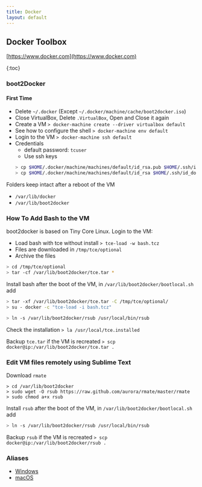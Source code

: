 ```yaml
---
title: Docker
layout: default
---
```


## Docker Toolbox

[https://www.docker.com](https://www.docker.com)

{:toc}

### boot2Docker

#### First Time

* Delete `~/.docker` (Except `~/.docker/machine/cache/boot2docker.iso`)
* Close VirtualBox, Delete `.VirtualBox`, Open and Close it again
* Create a VM `> docker-machine create --driver virtualbox default`
* See how to configure the shell `> docker-machine env default`
* Login to the VM `> docker-machine ssh default`
* Credentials
	* default password: `tcuser`
	* Use ssh keys
	```sh
	> cp $HOME/.docker/machine/machines/default/id_rsa.pub $HOME/.ssh/id_docker_rsa.pub
	> cp $HOME/.docker/machine/machines/default/id_rsa $HOME/.ssh/id_docker.pub
	```

Folders keep intact after a reboot of the VM
* `/var/lib/docker`
* `/var/lib/boot2docker`


### How To Add Bash to the VM

boot2docker is based on Tiny Core Linux. Login to the VM:

* Load bash with tce without install `> tce-load -w bash.tcz`
* Files are downloaded in `/tmp/tce/optional`
* Archive the files
```sh
> cd /tmp/tce/optional
> tar -cf /var/lib/boot2docker/tce.tar *

```

Install bash after the boot of the VM,  in `/var/lib/boot2docker/bootlocal.sh` add

```sh
> tar -xf /var/lib/boot2docker/tce.tar -C /tmp/tce/optional/
> su - docker -c "tce-load -i bash.tcz"

> ln -s /var/lib/boot2docker/rsub /usr/local/bin/rsub
```

Check the installation `> la /usr/local/tce.installed`

Backup `tce.tar` if the VM is recreated `> scp docker@ip:/var/lib/boot2docker/tce.tar .`


### Edit VM files remotely using Sublime Text

Download `rmate`

```
> cd /var/lib/boot2docker
> sudo wget -O rsub https://raw.github.com/aurora/rmate/master/rmate
> sudo chmod a+x rsub
```

Install `rsub` after the boot of the VM,  in `/var/lib/boot2docker/bootlocal.sh` add
```sh
> ln -s /var/lib/boot2docker/rsub /usr/local/bin/rsub
```

Backup `rsub` if the VM is recreated `> scp docker@ip:/var/lib/boot2docker/rsub .`


### Aliases

* [Windows](https://github.com/Starli0n/Tool_Cmder/blob/master/config/aliases)
* [macOS](https://github.com/Starli0n/SublimeUser/blob/master/Resources/OSX/HOME/.MacOSX/.bashrc)
